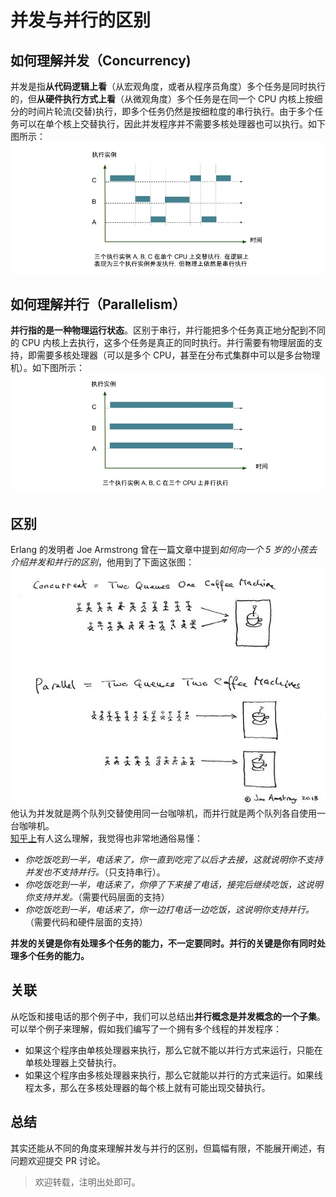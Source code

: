 # 并发与并行的区别 #


## 如何理解并发（Concurrency) 
并发是指**从代码逻辑上看**（从宏观角度，或者从程序员角度）多个任务是同时执行的，但**从硬件执行方式上看**（从微观角度）多个任务是在同一个 CPU 内核上按细分的时间片轮流(交替)执行，即多个任务仍然是按细粒度的串行执行。由于多个任务可以在单个核上交替执行，因此并发程序并不需要多核处理器也可以执行。如下图所示：
![](https://github.com/yongjianmeng/blog/blob/master/images/%E5%B9%B6%E5%8F%91%E4%B8%8E%E5%B9%B6%E8%A1%8C%E7%9A%84%E5%8C%BA%E5%88%AB-0.png)

## 如何理解并行（Parallelism） ##
**并行指的是一种物理运行状态**。区别于串行，并行能把多个任务真正地分配到不同的 CPU 内核上去执行，这多个任务是真正的同时执行。并行需要有物理层面的支持，即需要多核处理器（可以是多个 CPU，甚至在分布式集群中可以是多台物理机）。如下图所示：
![](https://github.com/yongjianmeng/blog/blob/master/images/%E5%B9%B6%E5%8F%91%E4%B8%8E%E5%B9%B6%E8%A1%8C%E7%9A%84%E5%8C%BA%E5%88%AB-1.png)

## 区别 ##
Erlang 的发明者 Joe Armstrong 曾在一篇文章中提到*如何向一个 5 岁的小孩去介绍并发和并行的区别*，他用到了下面这张图：
![](https://github.com/yongjianmeng/blog/blob/master/images/%E5%B9%B6%E5%8F%91%E4%B8%8E%E5%B9%B6%E8%A1%8C%E7%9A%84%E5%8C%BA%E5%88%AB-2.jpg)  
他认为并发就是两个队列交替使用同一台咖啡机，而并行就是两个队列各自使用一台咖啡机。  
[知乎上](https://www.zhihu.com/question/33515481/answer/58849148)有人这么理解，我觉得也非常地通俗易懂：  

- *你吃饭吃到一半，电话来了，你一直到吃完了以后才去接，这就说明你不支持并发也不支持并行。*（只支持串行）。
- *你吃饭吃到一半，电话来了，你停了下来接了电话，接完后继续吃饭，这说明你支持并发。*（需要代码层面的支持）
- *你吃饭吃到一半，电话来了，你一边打电话一边吃饭，这说明你支持并行。*（需要代码和硬件层面的支持）

**并发的关键是你有处理多个任务的能力，不一定要同时。并行的关键是你有同时处理多个任务的能力。**

## 关联 ##

从吃饭和接电话的那个例子中，我们可以总结出**并行概念是并发概念的一个子集**。可以举个例子来理解，假如我们编写了一个拥有多个线程的并发程序：

- 如果这个程序由单核处理器来执行，那么它就不能以并行方式来运行，只能在单核处理器上交替执行。
- 如果这个程序由多核处理器来执行，那么它就能以并行的方式来运行。如果线程太多，那么在多核处理器的每个核上就有可能出现交替执行。

## 总结 ##
其实还能从不同的角度来理解并发与并行的区别，但篇幅有限，不能展开阐述，有问题欢迎提交 PR 讨论。

> 欢迎转载，注明出处即可。